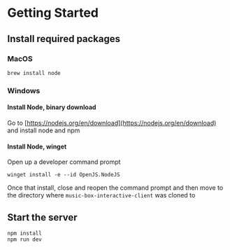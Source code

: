 # Getting Started

## Install required packages

### MacOS
```
brew install node
```

### Windows

#### Install Node, binary download
Go to [https://nodejs.org/en/download](https://nodejs.org/en/download) and install node and npm

#### Install Node, winget

Open up a developer command prompt

```
winget install -e --id OpenJS.NodeJS
```

Once that install, close and reopen the command prompt and then move to the directory where `music-box-interactive-client` was cloned to

## Start the server
```
npm install
npm run dev
```